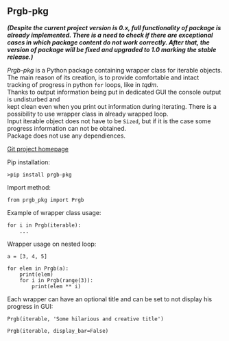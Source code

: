## Prgb-pkg

_**(Despite the current project version is 0.x, full functionality of package is already implemented.
There is a need to check if there are exceptional cases in which package content do not work correctly.
After that, the version of package will be fixed and upgraded to 1.0 marking the stable release.)**_

_Prgb-pkg_ is a Python package containing wrapper class for iterable objects.   
The main reason of its creation, is to provide comfortable and intact tracking of progress
in python `for` loops, like in _tqdm_.  
Thanks to output information being put in dedicated GUI the console output is undisturbed and  
kept clean even when you print out information during iterating.
There is a possibility to use wrapper class in already wrapped loop.  
Input iterable object does not have to be `Sized`, but if it is the case
some progress information can not be obtained.  
Package does not use any dependiences.

[Git project homepage](https://github.com/KodenejmBerni/prgb_pkg)  


Pip installation:
```
>pip install prgb-pkg
```

Import method:
```
from prgb_pkg import Prgb  
```

Example of wrapper class usage:
```
for i in Prgb(iterable):
    ...
```

Wrapper usage on nested loop:
```
a = [3, 4, 5]

for elem in Prgb(a):
    print(elem)
    for i in Prgb(range(3)):
        print(elem ** i)
```

Each wrapper can have an optional title and can be set to not display his progress in GUI:
```
Prgb(iterable, 'Some hilarious and creative title')

Prgb(iterable, display_bar=False)
```
